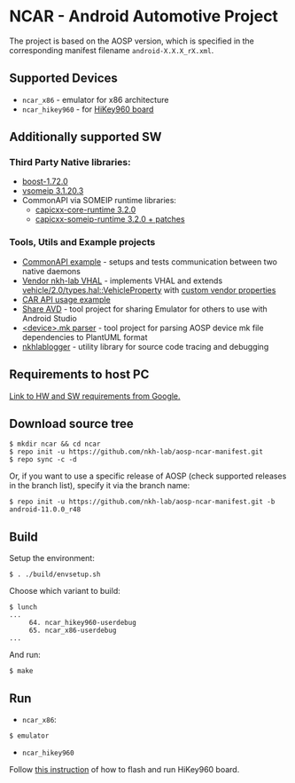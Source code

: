 
# NCAR - Android Automotive Project

The project is based on the AOSP version, which is specified in the corresponding manifest filename `android-X.X.X_rX.xml`.

## Supported Devices
* `ncar_x86` - emulator for x86 architecture
* `ncar_hikey960` - for [HiKey960 board](https://source.android.com/setup/build/devices#960userspace)

## Additionally supported SW
### Third Party Native libraries:
* [boost-1.72.0](https://github.com/boostorg/)
* [vsomeip 3.1.20.3](https://github.com/COVESA/vsomeip)
* CommonAPI via SOMEIP runtime libraries:
    * [capicxx-core-runtime 3.2.0](https://github.com/COVESA/capicxx-core-runtime)
    * [capicxx-someip-runtime 3.2.0 + patches](https://github.com/COVESA/capicxx-someip-runtime)

### Tools, Utils and Example projects
* [CommonAPI example](https://github.com/nkh-lab/genivi-capi-someip-examples) - setups and tests communication between two native daemons
* [Vendor nkh-lab VHAL](https://github.com/nkh-lab/aosp-ncar-vehicle-hal) - implements VHAL and extends [vehicle/2.0/types.hal::VehicleProperty](https://cs.android.com/android/platform/superproject/+/master:hardware/interfaces/automotive/vehicle/2.0/types.hal;drc=0e6c4ce8731b3cead9966506b08eb69277926f08;l=153) with [custom vendor properties](https://github.com/nkh-lab/aosp-ncar-vehicle-hal/blob/master/1.0/types.hal) 
* [CAR API usage example](https://github.com/nkh-lab/car-api-hello-world)
* [Share AVD](https://github.com/nkh-lab/aosp-share-avd) - tool project for sharing Emulator for others to use with Android Studio
* [\<device\>.mk parser](https://github.com/nkh-lab/aosp-devicemk-parser) - tool project for parsing AOSP device mk file dependencies to PlantUML format
* [nkhlablogger](https://github.com/nkh-lab/logger) - utility library for source code tracing and debugging

## Requirements to host PC
[Link to HW and SW requirements from Google.](https://source.android.com/setup/build/requirements)

## Download source tree
```
$ mkdir ncar && cd ncar
$ repo init -u https://github.com/nkh-lab/aosp-ncar-manifest.git
$ repo sync -c -d
```
Or, if you want to use a specific release of AOSP (check supported releases in the branch list), specify it via the branch name:
```
$ repo init -u https://github.com/nkh-lab/aosp-ncar-manifest.git -b android-11.0.0_r48
```

## Build
Setup the environment:
```
$ . ./build/envsetup.sh
```
Choose which variant to build:
```
$ lunch
...
     64. ncar_hikey960-userdebug
     65. ncar_x86-userdebug
...
```
And run:
```
$ make
```

## Run
* `ncar_x86`:
```
$ emulator
```
* `ncar_hikey960`

Follow [this instruction](https://source.android.com/setup/build/devices#960fastboot) of how to flash and run HiKey960 board.
